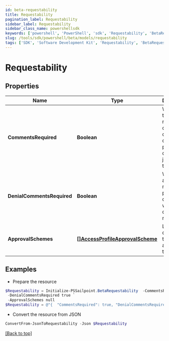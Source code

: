 ```yaml
---
id: beta-requestability
title: Requestability
pagination_label: Requestability
sidebar_label: Requestability
sidebar_class_name: powershellsdk
keywords: ['powershell', 'PowerShell', 'sdk', 'Requestability', 'BetaRequestability'] 
slug: /tools/sdk/powershell/beta/models/requestability
tags: ['SDK', 'Software Development Kit', 'Requestability', 'BetaRequestability']
---
```



# Requestability

## Properties

Name | Type | Description | Notes
------------ | ------------- | ------------- | -------------
**CommentsRequired** | **Boolean** | Whether the requester of the containing object must provide comments justifying the request | [optional] [default to $false]
**DenialCommentsRequired** | **Boolean** | Whether an approver must provide comments when denying the request | [optional] [default to $false]
**ApprovalSchemes** | [**[]AccessProfileApprovalScheme**](access-profile-approval-scheme) | List describing the steps in approving the request | [optional] 

## Examples

- Prepare the resource
```powershell
$Requestability = Initialize-PSSailpoint.BetaRequestability  -CommentsRequired true `
 -DenialCommentsRequired true `
 -ApprovalSchemes null
$Requestability = @"{  "CommentsRequired": true, "DenialCommentsRequired": true, "ApprovalSchemes": null }"@
```

- Convert the resource from JSON
```powershell
ConvertFrom-JsonToRequestability -Json $Requestability
```


[[Back to top]](#) 


